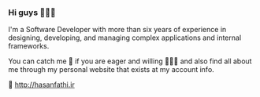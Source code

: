 ### Hi guys 🙋🏻‍♂️
I'm a Software Developer with more than six years of experience in designing, developing, and managing complex applications and internal frameworks.

You can catch me 🚀 if you are eager and willing 🤷🏻‍♂️ and also find all about me through my personal website that exists at my account info.

🎯 http://hasanfathi.ir
<!--
**hasanfathi/hasanfathi** is a ✨ _special_ ✨ repository because its `README.md` (this file) appears on your GitHub profile.

Here are some ideas to get you started:

- 🔭 I’m currently working on ...
- 🌱 I’m currently learning ...
- 👯 I’m looking to collaborate on ...
- 🤔 I’m looking for help with ...
- 💬 Ask me about ...
- 📫 How to reach me: ...
- 😄 Pronouns: ...
- ⚡ Fun fact: ...
-->
